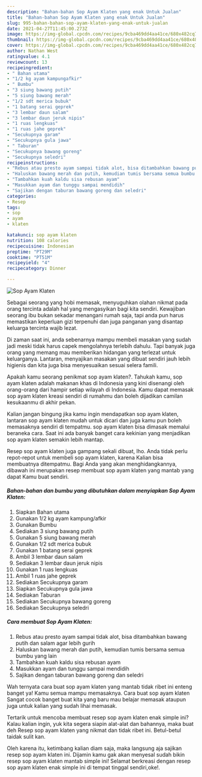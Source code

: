 ```yaml
---
description: "Bahan-bahan Sop Ayam Klaten yang enak Untuk Jualan"
title: "Bahan-bahan Sop Ayam Klaten yang enak Untuk Jualan"
slug: 995-bahan-bahan-sop-ayam-klaten-yang-enak-untuk-jualan
date: 2021-04-27T11:45:00.273Z
image: https://img-global.cpcdn.com/recipes/9cba469dd4aa41ce/680x482cq70/sop-ayam-klaten-foto-resep-utama.jpg
thumbnail: https://img-global.cpcdn.com/recipes/9cba469dd4aa41ce/680x482cq70/sop-ayam-klaten-foto-resep-utama.jpg
cover: https://img-global.cpcdn.com/recipes/9cba469dd4aa41ce/680x482cq70/sop-ayam-klaten-foto-resep-utama.jpg
author: Nathan West
ratingvalue: 4.1
reviewcount: 13
recipeingredient:
- " Bahan utama"
- "1/2 kg ayam kampungafkir"
- " Bumbu"
- "3 siung bawang putih"
- "5 siung bawang merah"
- "1/2 sdt merica bubuk"
- "1 batang serai geprek"
- "3 lembar daun salam"
- "3 lembar daun jeruk nipis"
- "1 ruas lengkuas"
- "1 ruas jahe geprek"
- "Secukupnya garam"
- "Secukupnya gula jawa"
- " Taburan"
- "Secukupnya bawang goreng"
- "Secukupnya seledri"
recipeinstructions:
- "Rebus atau presto ayam sampai tidak alot, bisa ditambahkan bawang putih dan salam agar lebih gurih"
- "Haluskan bawang merah dan putih, kemudian tumis bersama semua bumbu yang lain"
- "Tambahkan kuah kaldu sisa rebusan ayam"
- "Masukkan ayam dan tunggu sampai mendidih"
- "Sajikan dengan taburan bawang goreng dan seledri"
categories:
- Resep
tags:
- sop
- ayam
- klaten

katakunci: sop ayam klaten 
nutrition: 108 calories
recipecuisine: Indonesian
preptime: "PT29M"
cooktime: "PT51M"
recipeyield: "4"
recipecategory: Dinner

---
```



![Sop Ayam Klaten](https://img-global.cpcdn.com/recipes/9cba469dd4aa41ce/680x482cq70/sop-ayam-klaten-foto-resep-utama.jpg)

Sebagai seorang yang hobi memasak, menyuguhkan olahan nikmat pada orang tercinta adalah hal yang mengasyikan bagi kita sendiri. Kewajiban seorang ibu bukan sekadar menangani rumah saja, tapi anda pun harus memastikan keperluan gizi terpenuhi dan juga panganan yang disantap keluarga tercinta wajib lezat.

Di zaman  saat ini, anda sebenarnya mampu membeli masakan yang sudah jadi meski tidak harus capek mengolahnya terlebih dahulu. Tapi banyak juga orang yang memang mau memberikan hidangan yang terlezat untuk keluarganya. Lantaran, menyajikan masakan yang dibuat sendiri jauh lebih higienis dan kita juga bisa menyesuaikan sesuai selera famili. 



Apakah kamu seorang penikmat sop ayam klaten?. Tahukah kamu, sop ayam klaten adalah makanan khas di Indonesia yang kini disenangi oleh orang-orang dari hampir setiap wilayah di Indonesia. Kamu dapat memasak sop ayam klaten kreasi sendiri di rumahmu dan boleh dijadikan camilan kesukaanmu di akhir pekan.

Kalian jangan bingung jika kamu ingin mendapatkan sop ayam klaten, lantaran sop ayam klaten mudah untuk dicari dan juga kamu pun boleh memasaknya sendiri di tempatmu. sop ayam klaten bisa dimasak memalui beraneka cara. Saat ini ada banyak banget cara kekinian yang menjadikan sop ayam klaten semakin lebih mantap.

Resep sop ayam klaten juga gampang sekali dibuat, lho. Anda tidak perlu repot-repot untuk membeli sop ayam klaten, karena Kalian bisa membuatnya ditempatmu. Bagi Anda yang akan menghidangkannya, dibawah ini merupakan resep membuat sop ayam klaten yang mantab yang dapat Kamu buat sendiri.

<!--inarticleads1-->

##### Bahan-bahan dan bumbu yang dibutuhkan dalam menyiapkan Sop Ayam Klaten:

1. Siapkan  Bahan utama
1. Gunakan 1/2 kg ayam kampung/afkir
1. Gunakan  Bumbu
1. Sediakan 3 siung bawang putih
1. Gunakan 5 siung bawang merah
1. Gunakan 1/2 sdt merica bubuk
1. Gunakan 1 batang serai geprek
1. Ambil 3 lembar daun salam
1. Sediakan 3 lembar daun jeruk nipis
1. Gunakan 1 ruas lengkuas
1. Ambil 1 ruas jahe geprek
1. Sediakan Secukupnya garam
1. Siapkan Secukupnya gula jawa
1. Sediakan  Taburan
1. Sediakan Secukupnya bawang goreng
1. Sediakan Secukupnya seledri




<!--inarticleads2-->

##### Cara membuat Sop Ayam Klaten:

1. Rebus atau presto ayam sampai tidak alot, bisa ditambahkan bawang putih dan salam agar lebih gurih
1. Haluskan bawang merah dan putih, kemudian tumis bersama semua bumbu yang lain
1. Tambahkan kuah kaldu sisa rebusan ayam
1. Masukkan ayam dan tunggu sampai mendidih
1. Sajikan dengan taburan bawang goreng dan seledri




Wah ternyata cara buat sop ayam klaten yang mantab tidak ribet ini enteng banget ya! Kamu semua mampu memasaknya. Cara buat sop ayam klaten Sangat cocok banget buat kita yang baru mau belajar memasak ataupun juga untuk kalian yang sudah lihai memasak.

Tertarik untuk mencoba membuat resep sop ayam klaten enak simple ini? Kalau kalian ingin, yuk kita segera siapin alat-alat dan bahannya, maka buat deh Resep sop ayam klaten yang nikmat dan tidak ribet ini. Betul-betul taidak sulit kan. 

Oleh karena itu, ketimbang kalian diam saja, maka langsung aja sajikan resep sop ayam klaten ini. Dijamin kamu gak akan menyesal sudah bikin resep sop ayam klaten mantab simple ini! Selamat berkreasi dengan resep sop ayam klaten enak simple ini di tempat tinggal sendiri,oke!.

